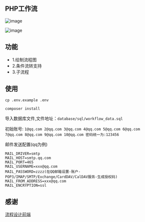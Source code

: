 ## PHP工作流

![image](https://github.com/Clago/workflow/raw/master/screenshots/1.jpg)

![image](https://github.com/Clago/workflow/raw/master/screenshots/2.jpg)

## 功能
- 1.绘制流程图
- 2.条件流转支持
- 3.子流程

## 使用
`cp .env.example .env`

`composer install`

导入数据库文件,文件地址：`database/sql/workflow_data.sql`

初始账号:
`1@qq.com 2@qq.com 3@qq.com 4@qq.com 5@qq.com 6@qq.com 7@qq.com 8@qq.com 9@qq.com 10@qq.com 密码统一为:123456`

邮件发送配置(qq为例)
```
MAIL_DRIVER=smtp
MAIL_HOST=smtp.qq.com
MAIL_PORT=465
MAIL_USERNAME=xxx@qq.com
MAIL_PASSWORD=zzzz(在QQ邮箱设置-账户-POP3/IMAP/SMTP/Exchange/CardDAV/CalDAV服务-生成授权码)
MAIL_FROM_ADDRESS=xxx@qq.com
MAIL_ENCRYPTION=ssl
```

## 感谢
[流程设计前端](https://github.com/payonesmile/flowdesign)